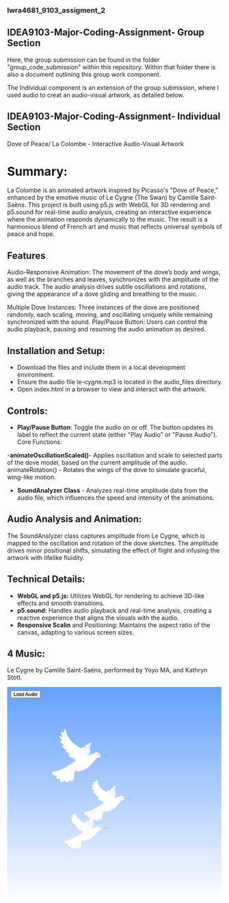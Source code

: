 ### lwra4681_9103_assigment_2
## IDEA9103-Major-Coding-Assignment- Group Section
Here, the group submission can be found in the folder "group_code_submission" within this repository. Within that folder there is also a document outlining this group work component. 

The Individual component is an extension of the group submission, where I used audio to creat an audio-visual artwork, as detailed below.


## IDEA9103-Major-Coding-Assignment- Individual Section
Dove of Peace/ La Colombe - Interactive Audio-Visual Artwork

# Summary:
La Colombe is an animated artwork inspired by Picasso's "Dove of Peace," enhanced by the emotive music of Le Cygne (The Swan) by Camille Saint-Saëns. This project is built using p5.js with WebGL for 3D rendering and p5.sound for real-time audio analysis, creating an interactive experience where the animation responds dynamically to the music. The result is a harmonious blend of French art and music that reflects universal symbols of peace and hope.

## Features

Audio-Responsive Animation: The movement of the dove’s body and wings, as well as the branches and leaves, synchronizes with the amplitude of the audio track. The audio analysis drives subtle oscillations and rotations, giving the appearance of a dove gliding and breathing to the music.

Multiple Dove Instances: Three instances of the dove are positioned randomly, each scaling, moving, and oscillating uniquely while remaining synchronized with the sound.
Play/Pause Button: Users can control the audio playback, pausing and resuming the audio animation as desired.

## Installation and Setup:

- Download the files and include them in a local development environment.
- Ensure the audio file le-cygne.mp3 is located in the audio_files directory.
- Open index.html in a browser to view and interact with the artwork.

## Controls:

- **Play/Pause Button**: Toggle the audio on or off. The button updates its label to reflect the current state (either "Play Audio" or "Pause Audio").
Core Functions:

-**animateOscillationScaled()**- Applies oscillation and scale to selected parts of the dove model, based on the current amplitude of the audio.
animateRotation() - Rotates the wings of the dove to simulate graceful, wing-like motion.
- **SoundAnalyzer Class** - Analyzes real-time amplitude data from the audio file, which influences the speed and intensity of the animations.

## Audio Analysis and Animation:
The SoundAnalyzer class captures amplitude from Le Cygne, which is mapped to the oscillation and rotation of the dove sketches. The amplitude drives minor positional shifts, simulating the effect of flight and infusing the artwork with lifelike fluidity.

## Technical Details:

- **WebGL and p5.js:** Utilizes WebGL for rendering to achieve 3D-like effects and smooth transitions.
- **p5.sound:** Handles audio playback and real-time analysis, creating a reactive experience that aligns the visuals with the audio.
- **Responsive Scalin** and Positioning: Maintains the aspect ratio of the canvas, adapting to various screen sizes.

## 4 Music:

Le Cygne by Camille Saint-Saëns, performed by Yoyo MA, and Kathryn Stott.

![An image of the artowrk as an example](readmeImages/example2.png)


